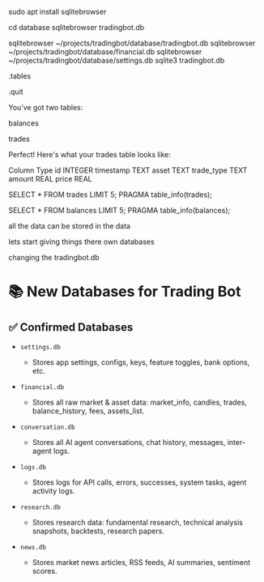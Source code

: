 sudo apt install sqlitebrowser


cd database
sqlitebrowser tradingbot.db

sqlitebrowser ~/projects/tradingbot/database/tradingbot.db
sqlitebrowser ~/projects/tradingbot/database/financial.db
sqlitebrowser ~/projects/tradingbot/database/settings.db
sqlite3 tradingbot.db

.tables

.quit

You’ve got two tables:

balances

trades

Perfect! Here's what your trades table looks like:

Column	Type
id	INTEGER
timestamp	TEXT
asset	TEXT
trade_type	TEXT
amount	REAL
price	REAL


SELECT * FROM trades LIMIT 5;
PRAGMA table_info(trades);


SELECT * FROM balances LIMIT 5;
PRAGMA table_info(balances);



all the data can be stored in the data 

lets start giving things there own databases

changing the tradingbot.db

# 📚 New Databases for Trading Bot

## ✅ Confirmed Databases

- `settings.db`  
  - Stores app settings, configs, keys, feature toggles, bank options, etc.

- `financial.db`  
  - Stores all raw market & asset data: market_info, candles, trades, balance_history, fees, assets_list.

- `conversation.db`  
  - Stores all AI agent conversations, chat history, messages, inter-agent logs.

- `logs.db`  
  - Stores logs for API calls, errors, successes, system tasks, agent activity logs.

- `research.db`  
  - Stores research data: fundamental research, technical analysis snapshots, backtests, research papers.

- `news.db`  
  - Stores market news articles, RSS feeds, AI summaries, sentiment scores.

